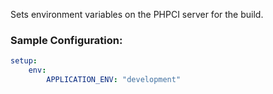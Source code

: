 Sets environment variables on the PHPCI server for the build.

### Sample Configuration:

```yml
setup:
    env:
        APPLICATION_ENV: "development"
```